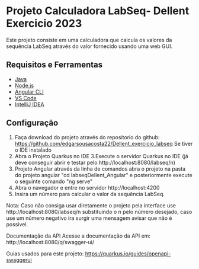 # Projeto Calculadora LabSeq- Dellent Exercicio 2023

Este projeto consiste em uma calculadora que calcula os valores da sequência LabSeq através do valor fornecido usando uma  web GUI.

## Requisitos e Ferramentas

- [Java](https://www.oracle.com/java/technologies/javase-downloads.html)
- [Node.js](https://nodejs.org/)
- [Angular CLI](https://angular.io/cli)
- [VS Code](https://code.visualstudio.com/)
- [IntelliJ IDEA](https://www.jetbrains.com/idea/)

## Configuração

1. Faça download do projeto através do repositorio do github:
	https://github.com/edgarsousacosta22/Dellent_exercicio_labseq
Se tiver o IDE instalado
2. Abra o Projeto Quarkus no IDE
3.Execute o servidor Quarkus no IDE (já deve conseguir abrir e testar pelo http://localhost:8080/labseq/n)
4. Projeto Angular através da linha de comandos abra o projeto na pasta do projeto angular "cd labseqDellent_Angular" e posteriormente execute o  seguinte comando "ng serve"
5. Abra o navegador e entre no servidor http://localhost:4200
6. Insira um número para calcular o valor da sequência LabSeq.

Nota: Caso não consiga usar diretamente o projeto pela interface use http://localhost:8080/labseq/n substituindo o n pelo número desejado, caso use um número negativo ira surgir uma mensagem avisar que não é possivel.

Documentação da API
Acesse a documentação da API em: http://localhost:8080/q/swagger-ui/


Guias usados para este projeto:
https://quarkus.io/guides/openapi-swaggerui
